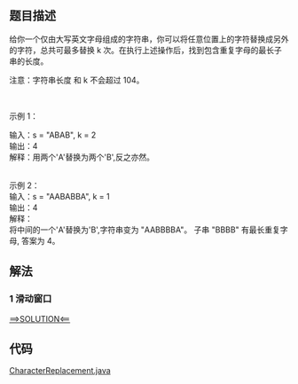 ## 题目描述
给你一个仅由大写英文字母组成的字符串，你可以将任意位置上的字符替换成另外的字符，总共可最多替换 k 次。在执行上述操作后，找到包含重复字母的最长子串的长度。

注意：字符串长度 和 k 不会超过 104。

 

示例 1：

输入：s = "ABAB", k = 2
<br>输出：4
<br>解释：用两个'A'替换为两个'B',反之亦然。

<br>示例 2：
<br>输入：s = "AABABBA", k = 1
<br>输出：4
<br>解释：
<br>将中间的一个'A'替换为'B',字符串变为 "AABBBBA"。
子串 "BBBB" 有最长重复字母, 答案为 4。
## 解法
### 1 滑动窗口
[==>SOLUTION<==](https://leetcode-cn.com/problems/longest-repeating-character-replacement/solution/ti-huan-hou-de-zui-chang-zhong-fu-zi-fu-eaacp/)
## 代码
[CharacterReplacement.java](https://github.com/Marshal7cc/leetcode-java/blob/master/src/slidewindow/CharacterReplacement.java)


